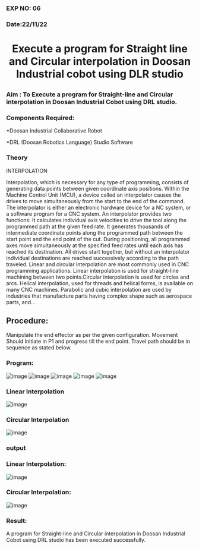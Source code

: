 ### EXP NO: 06

### Date:22/11/22

# <p align = "center">Execute a program for Straight line and Circular interpolation in Doosan Industrial cobot using DLR studio</p>

### Aim : To Execute a program for Straight-line and Circular interpolation in Doosan Industrial Cobot using DRL studio.

### Components Required:

*Doosan Industrial Collaborative Robot

*DRL (Doosan Robotics Language) Studio Software

### Theory 
INTERPOLATION

Interpolation, which is necessary for any type of programming, consists of generating data points between given coordinate axis positions. Within the Machine Control Unit (MCU), a device called an interpolator causes the drives to move simultaneously from the start to the end of the command. The interpolator is either an electronic hardware device for a NC system, or a software program for a CNC system. An interpolator provides two functions:
It calculates individual axis velocities to drive the tool along the programmed path at the given feed rate.
It generates thousands of intermediate coordinate points along the programmed path between the start point and the end point of the cut.
During positioning, all programmed axes move simultaneously at the specified feed rates until each axis has reached its destination. All drives start together, but without an interpolator individual destinations are reached successively according to the path traveled.
Linear and circular interpolation are most commonly used in CNC programming applications:
Linear interpolation is used for straight-line machining between two points.Circular interpolation is used for circles and arcs.
Helical interpolation, used for threads and helical forms, is available on many CNC machines.
Parabolic and cubic interpolation are used by industries that manufacture parts having complex shape such as aerospace parts, and...

## Procedure:
Manipulate the end effector as per the given configuration. Movement Should Initiate in P1 and progress till the end point. Travel path should be in sequence as stated below.

### Program:
![image](https://user-images.githubusercontent.com/94883079/204584824-5ad42834-55c1-42dd-9765-76c858d1590d.png)
![image](https://user-images.githubusercontent.com/94883079/204583615-e3101d8b-0ce2-4cee-bf53-d6fb3d6a3e7e.png)
![image](https://user-images.githubusercontent.com/94883079/204583999-7aff18b9-0605-43ce-996b-4f81d5381f3e.png)
![image](https://user-images.githubusercontent.com/94883079/204581629-5334e98a-d556-43b0-b2ce-1f85a3f0c680.png)
![image](https://user-images.githubusercontent.com/94883079/204581656-e0cc90e4-573e-401d-a354-e92834aacc5f.png)

### Linear Interpolation
![image](https://user-images.githubusercontent.com/94883079/204581832-18ec34f7-2a69-4f11-8cc0-596a413a790d.png)

### Circular Interpolation
![image](https://user-images.githubusercontent.com/94883079/204582462-2bb19b2b-1b3e-4014-b9af-17e7c4650e90.png)

### output

### Linear Interpolation:
![image](https://user-images.githubusercontent.com/94883079/204582661-d88fafba-fb30-418a-8816-6528fd37c012.png)

### Circular Interpolation:
![image](https://user-images.githubusercontent.com/94883079/204582732-e90e9c21-4701-4086-8ffb-283539cf7ebe.png)

### Result:
A program for Straight-line and Circular interpolation in Doosan Industrial Cobot using DRL studio has been executed successfully.



 
